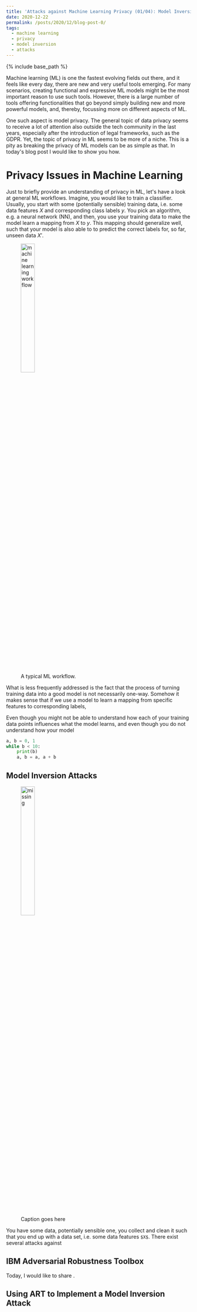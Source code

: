 ```yaml
---
title: 'Attacks against Machine Learning Privacy (01/04): Model Inversion Attacks with the IBM ART Framework'
date: 2020-12-22
permalink: /posts/2020/12/blog-post-0/
tags:
  - machine learning
  - privacy
  - model inversion
  - attacks
---
```

<script src="//yihui.org/js/math-code.js"></script>
<!-- Just one possible MathJax CDN below. You may use others. -->
<script async
  src="//mathjax.rstudio.com/latest/MathJax.js?config=TeX-MML-AM_CHTML">
</script>

{% include base_path %}

Machine learning (ML) is one the fastest evolving fields out there, and it feels like every day, there are new and very useful tools emerging. 
For many scenarios, creating functional and expressive ML models might be the most important reason to use such tools. However, there is a large number of tools offering functionalities that go beyond simply building new and more powerful models, and, thereby, focussing more on different aspects of ML.

One such aspect is model privacy. The general topic of data privacy seems to receive a lot of attention also outside the tech community in the last years, especially after the introduction of legal frameworks, such as the GDPR. Yet, the topic of privacy in ML seems to be more of a niche. 
This is a pity as breaking the privacy of ML models can be as simple as that. In today's blog post I would like to show you how.

# Privacy Issues in Machine Learning
Just to briefly provide an understanding of privacy in ML, let's have a look at general ML workflows. Imagine, you would like to train a classifier. Usually, you start with some (potentially sensible) training data, i.e. some data features $X$ and corresponding class labels $y$. You pick an algorithm, e.g. a neural network (NN), and then, you use your training data to make the model learn a mapping from $X$ to $y$. This mapping should generalize well, such that your model is also able to to predict the correct labels for, so far, unseen data $X'$.

<figure>
    <img src="{{ "/files/2020-12-22-blog-post-00/01_ML-workflows.png" | prepend: base_path }}"
     alt='machine learning workflow'
    style="width:30%"/><br>
    <figcaption>A typical ML workflow.</figcaption>
</figure>

What is less frequently addressed is the fact that the process of turning training data into a good model is not necessarily one-way. 
Somehow it makes sense that if we use a model to learn a mapping from specific features to corresponding labels, 

Even though you might not be able to understand how each of your training data points influences what the model learns, and even though you do not understand how your model 

```python
a, b = 0, 1
while b < 10:
    print(b)
    a, b = a, a + b
  ```

## Model Inversion Attacks

<figure>
    <img src="{{ "/files/2020-12-22-blog-post-00/2_1epoch.png" | prepend: base_path }}"
     alt='missing'
    style="width:30%"/>
    <figcaption>Caption goes here</figcaption>
</figure>

You have some data, potentially sensible one, you collect and clean it such that you end up with a data set, i.e. some data features `$X$`.
There exist several attacks against 

## IBM Adversarial Robustness Toolbox
Today, I would like to share .

## Using ART to Implement a Model Inversion Attack

